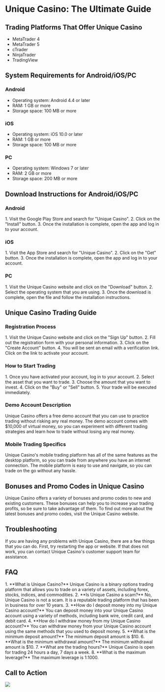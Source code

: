 # Unique Casino: The Ultimate Guide

## Trading Platforms That Offer Unique Casino

-   MetaTrader 4
-   MetaTrader 5
-   cTrader
-   NinjaTrader
-   TradingView

## System Requirements for Android/iOS/PC

### Android

-   Operating system: Android 4.4 or later
-   RAM: 1 GB or more
-   Storage space: 100 MB or more

### iOS

-   Operating system: iOS 10.0 or later
-   RAM: 1 GB or more
-   Storage space: 100 MB or more

### PC

-   Operating system: Windows 7 or later
-   RAM: 2 GB or more
-   Storage space: 200 MB or more

## Download Instructions for Android/iOS/PC

### Android

1\. Visit the Google Play Store and search for "Unique Casino". 2.
Click on the "Install" button. 3. Once the installation is
complete, open the app and log in to your account.

### iOS

1\. Visit the App Store and search for "Unique Casino". 2. Click
on the "Get" button. 3. Once the installation is complete, open
the app and log in to your account.

### PC

1\. Visit the Unique Casino website and click on the "Download"
button. 2. Select the operating system that you are using. 3. Once the
download is complete, open the file and follow the installation
instructions.

## Unique Casino Trading Guide

### Registration Process

1\. Visit the Unique Casino website and click on the "Sign Up"
button. 2. Fill out the registration form with your personal
information. 3. Click on the "Create Account" button. 4. You will
be sent an email with a verification link. Click on the link to activate
your account.

### How to Start Trading

1\. Once you have activated your account, log in to your account. 2.
Select the asset that you want to trade. 3. Choose the amount that you
want to invest. 4. Click on the "Buy" or "Sell" button. 5.
Your trade will be executed immediately.

### Demo Account Description

Unique Casino offers a free demo account that you can use to practice
trading without risking any real money. The demo account comes with
\$10,000 of virtual money, so you can experiment with different trading
strategies and learn how to trade without losing any real money.

### Mobile Trading Specifics

Unique Casino\'s mobile trading platform has all of the same features as
the desktop platform, so you can trade from anywhere you have an
internet connection. The mobile platform is easy to use and navigate, so
you can trade on the go without any hassle.

## Bonuses and Promo Codes in Unique Casino

Unique Casino offers a variety of bonuses and promo codes to new and
existing customers. These bonuses can help you to increase your trading
profits, so be sure to take advantage of them. To find out more about
the latest bonuses and promo codes, visit the Unique Casino website.

## Troubleshooting

If you are having any problems with Unique Casino, there are a few
things that you can do. First, try restarting the app or website. If
that does not work, you can contact Unique Casino\'s customer support
team for assistance.

## FAQ

1\. \*\*What is Unique Casino?\*\* Unique Casino is a binary options
trading platform that allows you to trade on a variety of assets,
including forex, stocks, indices, and commodities. 2. \*\*Is Unique
Casino a scam?\*\* No, Unique Casino is not a scam. It is a reputable
trading platform that has been in business for over 10 years. 3. \*\*How
do I deposit money into my Unique Casino account?\*\* You can deposit
money into your Unique Casino account using a variety of methods,
including bank wire, credit card, and debit card. 4. \*\*How do I
withdraw money from my Unique Casino account?\*\* You can withdraw money
from your Unique Casino account using the same methods that you used to
deposit money. 5. \*\*What is the minimum deposit amount?\*\* The
minimum deposit amount is \$10. 6. \*\*What is the minimum withdrawal
amount?\*\* The minimum withdrawal amount is \$10. 7. \*\*What are the
trading hours?\*\* Unique Casino is open for trading 24 hours a day, 7
days a week. 8. \*\*What is the maximum leverage?\*\* The maximum
leverage is 1:1000.

## Call to Action

[![](\%22https://i.imgur.com/JJwkDm3.png\%22)](\%22https://traff.sbs/frcas\%22)

